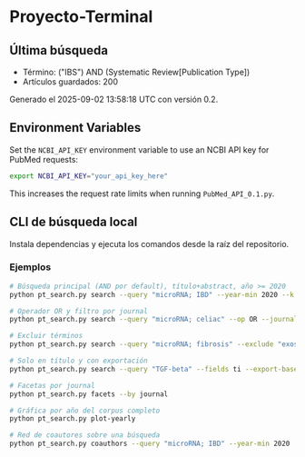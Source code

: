 # Proyecto-Terminal

## Última búsqueda
- Término: ("IBS") AND (Systematic Review[Publication Type])
- Artículos guardados: 200

Generado el 2025-09-02 13:58:18 UTC con versión 0.2.

## Environment Variables

Set the `NCBI_API_KEY` environment variable to use an NCBI API key for PubMed requests:

```bash
export NCBI_API_KEY="your_api_key_here"
```

This increases the request rate limits when running `PubMed_API_0.1.py`.

## CLI de búsqueda local

Instala dependencias y ejecuta los comandos desde la raíz del repositorio.

### Ejemplos

```bash
# Búsqueda principal (AND por default), título+abstract, año >= 2020
python pt_search.py search --query "microRNA; IBD" --year-min 2020 --k 30

# Operador OR y filtro por journal
python pt_search.py search --query "microRNA; celiac" --op OR --journal-include "Gut; Scientific Reports"

# Excluir términos
python pt_search.py search --query "microRNA; fibrosis" --exclude "exosome"

# Solo en título y con exportación
python pt_search.py search --query "TGF-beta" --fields ti --export-base fibrosis_tgf

# Facetas por journal
python pt_search.py facets --by journal

# Gráfica por año del corpus completo
python pt_search.py plot-yearly

# Red de coautores sobre una búsqueda
python pt_search.py coauthors --query "microRNA; IBD" --year-min 2020
```
